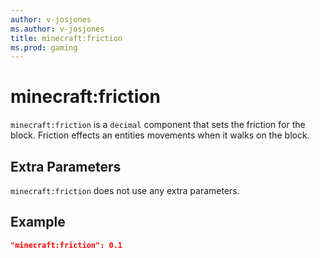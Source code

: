 ```yaml
---
author: v-josjones
ms.author: v-josjones
title: minecraft:friction
ms.prod: gaming
---
```


# minecraft:friction

`minecraft:friction` is a `decimal` component that sets the friction for the block. Friction effects an entities movements when it walks on the block.

## Extra Parameters

`minecraft:friction` does not use any extra parameters.

## Example

```json
"minecraft:friction": 0.1
```
